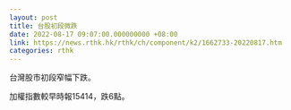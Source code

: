 ```yaml
---
layout: post
title: 台股初段微跌
date: 2022-08-17 09:07:00.000000000 +08:00
link: https://news.rthk.hk/rthk/ch/component/k2/1662733-20220817.htm
categories: rthk
---
```


台灣股市初段窄幅下跌。

加權指數較早時報15414，跌6點。
